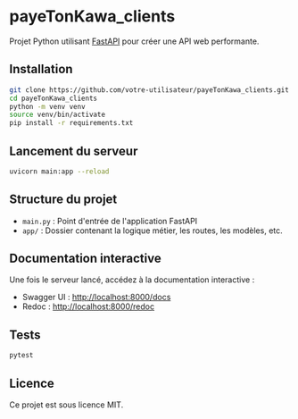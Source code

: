# payeTonKawa_clients

Projet Python utilisant [FastAPI](https://fastapi.tiangolo.com/) pour créer une API web performante.

## Installation

```bash
git clone https://github.com/votre-utilisateur/payeTonKawa_clients.git
cd payeTonKawa_clients
python -m venv venv
source venv/bin/activate
pip install -r requirements.txt
```

## Lancement du serveur

```bash
uvicorn main:app --reload
```

## Structure du projet

- `main.py` : Point d'entrée de l'application FastAPI
- `app/` : Dossier contenant la logique métier, les routes, les modèles, etc.

## Documentation interactive

Une fois le serveur lancé, accédez à la documentation interactive :

- Swagger UI : [http://localhost:8000/docs](http://localhost:8000/docs)
- Redoc : [http://localhost:8000/redoc](http://localhost:8000/redoc)

## Tests

```bash
pytest
```

## Licence

Ce projet est sous licence MIT.
